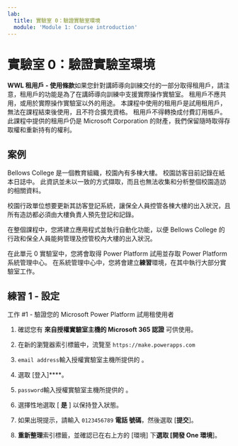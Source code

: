 ```yaml
---
lab:
  title: 實驗室 0：驗證實驗室環境
  module: 'Module 1: Course introduction'
---
```


# 實驗室 0：驗證實驗室環境

**WWL 租用戶 - 使用條款**如果您針對講師導向訓練交付的一部分取得租用戶，請注意，租用戶的功能是為了在講師導向訓練中支援實際操作實驗室。 租用戶不應共用，或用於實際操作實驗室以外的用途。 本課程中使用的租用戶是試用租用戶，無法在課程結束後使用，且不符合擴充資格。 租用戶不得轉換成付費訂用帳戶。 此課程中提供的租用戶仍是 Microsoft Corporation 的財產，我們保留隨時取得存取權和重新持有的權利。 

## 案例

Bellows College 是一個教育組織，校園內有多棟大樓。 校園訪客目前記錄在紙本日誌中。 此資訊並未以一致的方式擷取，而且也無法收集和分析整個校園造訪的相關資料。

校園行政單位想要更新其訪客登記系統，讓保全人員控管各棟大樓的出入狀況，且所有造訪都必須由大樓負責人預先登記和記錄。 

在整個課程中，您將建立應用程式並執行自動化功能，以便 Bellows College 的行政和保全人員能夠管理及控管校內大樓的出入狀況。

在此單元 0 實驗室中，您將會取得 Power Platform 試用並存取 Power Platform 系統管理中心。 在系統管理中心中，您將會建立**練習**環境，在其中執行大部分實驗室工作。


## 練習 1 - 設定

工作 #1 - 驗證您的 Microsoft Power Platform 試用租使用者

1.  確認您有 **來自授權實驗室主機的 Microsoft 365 認證** 可供使用。 

2.  在新的瀏覽器索引標籤中，流覽至 `https://make.powerapps.com`

3.  `email address`輸入授權實驗室主機所提供的 。 

4.  選取 [登入]****。 

5.  `password`輸入授權實驗室主機所提供的 。 

6.  選擇性地選取 [ **是** ] 以保持登入狀態。

7.  如果出現提示，請輸入 `0123456789` **電話 號碼**，然後選取 [**提交**]。

8.  **重新整理**索引標籤，並確認已在右上方的 [環境] 下**選取 [**開發 One** 環境**]。 

